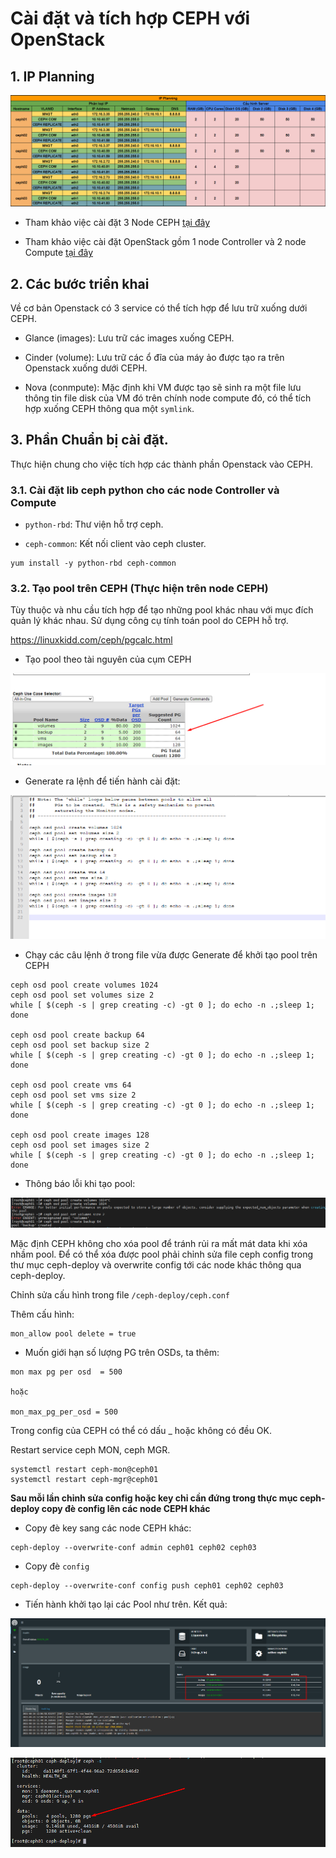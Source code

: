 # Cài đặt và tích hợp CEPH với OpenStack

## 1. IP Planning

![](../images/ceph-openstack/Screenshot_1.png)

- Tham khảo việc cài đặt 3 Node CEPH [tại đây](https://github.com/quanganh1996111/ceph/tree/main/ceph/thuc-hanh/docs)

- Tham khảo việc cài đặt OpenStack gồm 1 node Controller và 2 node Compute [tại đây](https://github.com/quanganh1996111/openstack/blob/main/install-openstack/docs/1-install-openstack-manual.md)

## 2. Các bước triển khai

Về cơ bản Openstack có 3 service có thể tích hợp để lưu trữ xuống dưới CEPH.

- Glance (images): Lưu trữ các images xuống CEPH.

- Cinder (volume): Lưu trữ các ổ đĩa của máy ảo được tạo ra trên Openstack xuống dưới CEPH.

- Nova (conmpute): Mặc định khi VM được tạo sẽ sinh ra một file lưu thông tin file disk của VM đó trên chính node compute đó, có thể tích hợp xuống CEPH thông qua một `symlink`.

## 3. Phần Chuẩn bị cài đặt.

Thực hiện chung cho việc tích hợp các thành phần Openstack vào CEPH.

### 3.1. Cài đặt lib ceph python cho các node Controller và Compute

- `python-rbd`: Thư viện hỗ trợ ceph.

- `ceph-common`: Kết nối client vào ceph cluster.

```
yum install -y python-rbd ceph-common
```

### 3.2. Tạo pool trên CEPH (Thực hiện trên node CEPH)

Tùy thuộc và nhu cầu tích hợp để tạo những pool khác nhau với mục đích quản lý khác nhau. Sử dụng công cụ tính toán pool do CEPH hỗ trợ.

https://linuxkidd.com/ceph/pgcalc.html

- Tạo pool theo tài nguyên của cụm CEPH

![](../images/ceph-openstack/Screenshot_2.png)

- Generate ra lệnh để tiến hành cài đặt:

![](../images/ceph-openstack/Screenshot_3.png)

- Chạy các câu lệnh ở trong file vừa được Generate để khởi tạo pool trên CEPH

```
ceph osd pool create volumes 1024
ceph osd pool set volumes size 2
while [ $(ceph -s | grep creating -c) -gt 0 ]; do echo -n .;sleep 1; done

ceph osd pool create backup 64
ceph osd pool set backup size 2
while [ $(ceph -s | grep creating -c) -gt 0 ]; do echo -n .;sleep 1; done

ceph osd pool create vms 64
ceph osd pool set vms size 2
while [ $(ceph -s | grep creating -c) -gt 0 ]; do echo -n .;sleep 1; done

ceph osd pool create images 128
ceph osd pool set images size 2
while [ $(ceph -s | grep creating -c) -gt 0 ]; do echo -n .;sleep 1; done
```

- Thông báo lỗi khi tạo pool:

![](../images/ceph-openstack/Screenshot_4.png)

Mặc định CEPH không cho xóa pool để tránh rủi ra mất mát data khi xóa nhầm pool. Để có thể xóa được pool phải chỉnh sửa file ceph config trong thư mục ceph-deploy và overwrite config tới các node khác thông qua ceph-deploy.

Chỉnh sửa cấu hình trong file `/ceph-deploy/ceph.conf`

Thêm cấu hình:

```
mon_allow pool delete = true
```

- Muốn giới hạn số lượng PG trên OSDs, ta thêm:

```
mon max pg per osd  = 500

hoặc

mon_max_pg_per_osd = 500
```

Trong config của CEPH có thể có dấu _ hoặc không có đều OK.

Restart service ceph MON, ceph MGR.

```
systemctl restart ceph-mon@ceph01
systemctl restart ceph-mgr@ceph01
```

**Sau mỗi lần chỉnh sửa config hoặc key chỉ cần đứng trong thực mục ceph-deploy copy đè config lên các node CEPH khác**

- Copy đè key sang các node CEPH khác:

```
ceph-deploy --overwrite-conf admin ceph01 ceph02 ceph03
```

- Copy đè `config`

```
ceph-deploy --overwrite-conf config push ceph01 ceph02 ceph03
```

- Tiến hành khởi tạo lại các Pool như trên. Kết quả:

![](../images/ceph-openstack/Screenshot_5.png)

![](../images/ceph-openstack/Screenshot_6.png)